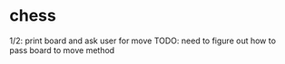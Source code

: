 # chess

1/2: print board and ask user for move TODO: need to figure out how to pass board to move method

